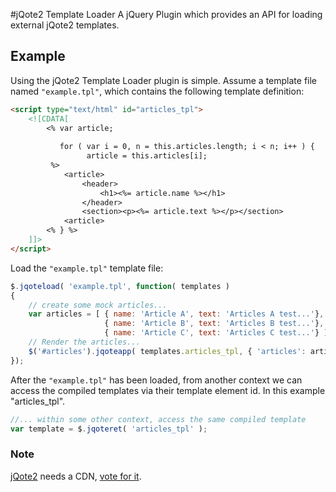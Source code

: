 #jQote2 Template Loader
A jQuery Plugin which provides an API for loading external jQote2 templates.

## Example
Using the jQote2 Template Loader plugin is simple. Assume a template file named `"example.tpl"`, which contains the following template definition:

``` html
<script type="text/html" id="articles_tpl">
	<![CDATA[
    	<% var article;
    	   
    	   for ( var i = 0, n = this.articles.length; i < n; i++ ) {
			     article = this.articles[i]; 
		 %>
			<article>
				<header>
					<h1><%= article.name %></h1>
				</header>
				<section><p><%= article.text %></p></section>
			<article>
        <% } %>
	]]>
</script>
```

Load the `"example.tpl"` template file:

``` javascript
$.jqoteload( 'example.tpl', function( templates )
{
	// create some mock articles...
	var articles = [ { name: 'Article A', text: 'Articles A test...'},
					 { name: 'Article B', text: 'Articles B test...'},
					 { name: 'Article C', text: 'Articles C test...'} ];
    // Render the articles...
    $('#articles').jqoteapp( templates.articles_tpl, { 'articles': articles } );
});
```

After the `"example.tpl"` has been loaded, from another context we can access the compiled templates via their template element id. In this example "articles_tpl".

``` javascript
//... within some other context, access the same compiled template
var template = $.jqoteret( 'articles_tpl' );
```  

### Note
[jQote2](http://aefxx.com/jquery-plugins/jqote2/ "Title") needs a CDN, [vote for it](http://cdnjs.uservoice.com/forums/98277-general/suggestions/1805611-jqote2/ "Title").
